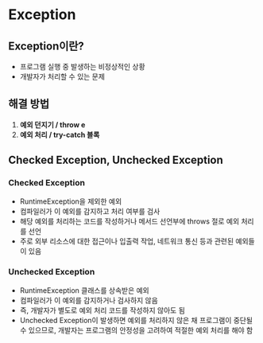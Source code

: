 # Exception
## Exception이란?
- 프로그램 실행 중 발생하는 비정상적인 상황
- 개발자가 처리할 수 있는 문제

## 해결 방법
1. **예외 던지기 / throw e**
2. **예외 처리 / try-catch 블록**

## Checked Exception, Unchecked Exception
### Checked Exception
- RuntimeException을 제외한 예외
- 컴파일러가 이 예외를 감지하고 처리 여부를 검사
- 해당 예외를 처리하는 코드를 작성하거나 메서드 선언부에 throws 절로 예외 처리를 선언
- 주로 외부 리소스에 대한 접근이나 입출력 작업, 네트워크 통신 등과 관련된 예외들이 있음
### Unchecked Exception
- RuntimeException 클래스를 상속받은 예외
- 컴파일러가 이 예외를 감지하거나 검사하지 않음
- 즉, 개발자가 별도로 예외 처리 코드를 작성하지 않아도 됨
- Unchecked Exception이 발생하면 예외를 처리하지 않은 채 프로그램이 중단될 수 있으므로, 
  개발자는 프로그램의 안정성을 고려하여 적절한 예외 처리를 해야 함
